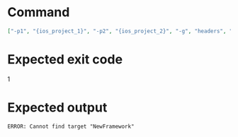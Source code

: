 # Command
```json
["-p1", "{ios_project_1}", "-p2", "{ios_project_2}", "-g", "headers", "-t", "NewFramework", "-f", "console", "-v"]
```

# Expected exit code
1

# Expected output
```
ERROR: Cannot find target "NewFramework"

```
